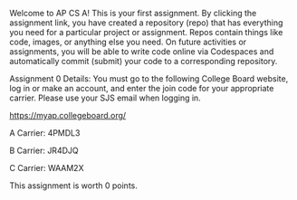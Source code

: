 
Welcome to AP CS A! This is your first assignment. By clicking the assignment link, you have created a repository (repo) that has everything you need for a particular project or assignment. Repos contain things like code, images, or anything else you need. On future activities or assignments, you will be able to write code online via Codespaces and automatically commit (submit) your code to a corresponding repository. 

Assignment 0 Details: 
You must go to the following College Board website, log in or make an account, and enter the join code for your appropriate carrier.
Please use your SJS email when logging in. 

https://myap.collegeboard.org/

A Carrier: 4PMDL3

B Carrier: JR4DJQ

C Carrier: WAAM2X

This assignment is worth 0 points. 
